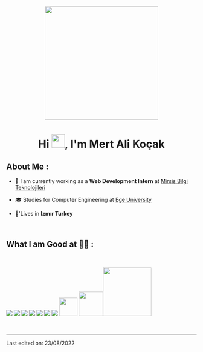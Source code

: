 <div align="center" width="50">
    <img alt="" src="./assets/oh hi there.png" width="300"/>
</div>
<h1 align="center">Hi <img src="https://media.giphy.com/media/hvRJCLFzcasrR4ia7z/giphy.gif" width="35">, I'm Mert Ali Koçak</h1>



## About Me :

- 🏢 I am currently working as a **Web Development Intern** at [Mirsis Bilgi Teknolojileri](https://mirsis.com.tr)

- 🎓 Studies for Computer Engineering at [Ege University](https://bilmuh.ege.edu.tr)
- 🏡'Lives in **Izmır Turkey**


<br>


## What I am Good at 🧑‍💻 :

<br>

<img src="https://img.icons8.com/color/48/000000/html-5--v1.png"/> <img src="https://img.icons8.com/color/48/000000/css3.png"/> <img src="https://img.icons8.com/color/48/000000/sass.png"/> <img src="https://img.icons8.com/color/48/000000/javascript--v1.png"/> <img src="https://img.icons8.com/office/48/000000/react.png"/>  <img src="https://img.icons8.com/color/48/000000/mongodb.png"/> 
<img src="https://img.icons8.com/color/48/000000/npm.png"/> <img src="https://img.icons8.com/fluency/344/tailwind_css.png" width="48"/>
<img src="https://img.icons8.com/color/344/nodejs.png" width="64"/><img src="https://upload.wikimedia.org/wikipedia/commons/6/64/Expressjs.png" width="128"/>







<br>


---



Last edited on: 23/08/2022
